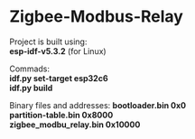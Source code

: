 # Zigbee-Modbus-Relay

Project is built using: <br>
**esp-idf-v5.3.2** (for Linux) <br>

Commads: <br>
**idf.py set-target esp32c6** <br>
**idf.py build** <br>


Binary files and addresses:
**bootloader.bin 0x0** <br>
**partition-table.bin 0x8000** <br>
**zigbee_modbu_relay.bin 0x10000**